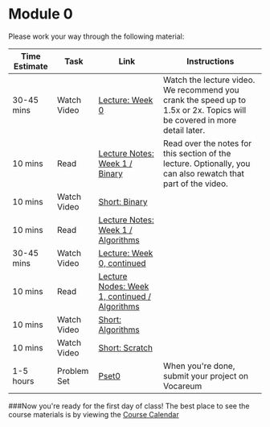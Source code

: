 # Module 0

Please work your way through the following material:

Time Estimate | Task | Link | Instructions
--------------|------|------|-------------
30-45 mins | Watch Video | <a href="https://youtube.com/watch?v=zFenJJtAEzE" target="_blank">Lecture: Week 0</a> | Watch the lecture video. We recommend you crank the speed up to 1.5x or 2x. Topics will be covered in more detail later.
10 mins | Read | <a href="http://cdn.cs50.net/2015/fall/lectures/0/w/notes0w/notes0w.html#binary" target="_blank">Lecture Notes: Week 1 / Binary</a> | Read over the notes for this section of the lecture. Optionally, you can also rewatch that part of the video.
10 mins | Watch Video | <a href="http://cs50.tv/2012/fall/shorts/binary/binary-720p.mp4" target="_blank">Short: Binary</a>
10 mins | Read | <a href="http://cdn.cs50.net/2015/fall/lectures/0/w/notes0w/notes0w.html#algorithms" target="_blank">Lecture Notes: Week 1 / Algorithms</a>
30-45 mins | Watch Video | <a href="https://youtube.com/watch?v=UuFWYOnHwGM" target="_blank">Lecture: Week 0, continued</a>
10 mins | Read | <a href="http://cdn.cs50.net/2015/fall/lectures/0/f/notes0f/notes0f.html#algorithms" target="_blank">Lecture Nodes: Week 1, continued / Algorithms</a>
10 mins | Watch Video | <a href="http://cs50.tv/2012/fall/shorts/algorithms/algorithms-720p.mp4" target="_blank">Short: Algorithms</a>
10 mins | Watch Video | <a href="http://cs50.tv/2013/fall/shorts/scratch/scratch-720p.mp4" target="_blank">Short: Scratch</a>
1-5 hours | Problem Set | <a href="http://cdn.cs50.net/2015/fall/psets/0/pset0/pset0.html" target="_blank">Pset0</a> | When you're done, submit your project on Vocareum

###Now you're ready for the first day of class! The best place to see the course materials is by viewing the [Course Calendar](../calendar)
